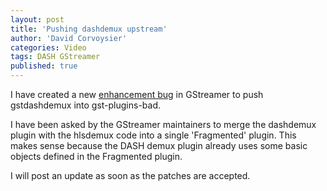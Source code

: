 ```yaml
---
layout: post
title: 'Pushing dashdemux upstream'
author: 'David Corvoysier'
categories: Video
tags: DASH GStreamer
published: true
---
```

I have created a new [enhancement bug](https://bugzilla.gnome.org/show_bug.cgi?id=690555)
 in GStreamer to push gstdashdemux into gst-plugins-bad.

<!--more-->

I have been asked by the GStreamer maintainers to merge the dashdemux
plugin with the hlsdemux code into a single 'Fragmented' plugin. This 
makes sense because the DASH demux plugin already uses some basic objects
defined in the Fragmented plugin.

I will post an update as soon as the patches are accepted.
